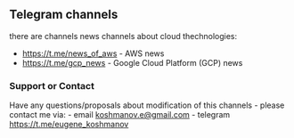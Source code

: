 ## Telegram channels  

there are channels news channels about cloud thechnologies:

- https://t.me/news_of_aws - AWS news
- https://t.me/gcp_news - Google Cloud Platform (GCP) news


### Support or Contact

Have any questions/proposals about modification of this channels - please contact me via:
    - email koshmanov.e@gmail.com
    - telegram https://t.me/eugene_koshmanov